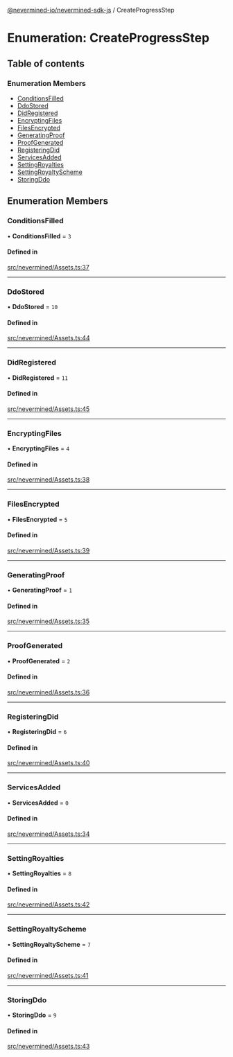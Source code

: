 [@nevermined-io/nevermined-sdk-js](../code-reference.md) / CreateProgressStep

# Enumeration: CreateProgressStep

## Table of contents

### Enumeration Members

- [ConditionsFilled](CreateProgressStep.md#conditionsfilled)
- [DdoStored](CreateProgressStep.md#ddostored)
- [DidRegistered](CreateProgressStep.md#didregistered)
- [EncryptingFiles](CreateProgressStep.md#encryptingfiles)
- [FilesEncrypted](CreateProgressStep.md#filesencrypted)
- [GeneratingProof](CreateProgressStep.md#generatingproof)
- [ProofGenerated](CreateProgressStep.md#proofgenerated)
- [RegisteringDid](CreateProgressStep.md#registeringdid)
- [ServicesAdded](CreateProgressStep.md#servicesadded)
- [SettingRoyalties](CreateProgressStep.md#settingroyalties)
- [SettingRoyaltyScheme](CreateProgressStep.md#settingroyaltyscheme)
- [StoringDdo](CreateProgressStep.md#storingddo)

## Enumeration Members

### ConditionsFilled

• **ConditionsFilled** = ``3``

#### Defined in

[src/nevermined/Assets.ts:37](https://github.com/nevermined-io/sdk-js/blob/eda22b6/src/nevermined/Assets.ts#L37)

___

### DdoStored

• **DdoStored** = ``10``

#### Defined in

[src/nevermined/Assets.ts:44](https://github.com/nevermined-io/sdk-js/blob/eda22b6/src/nevermined/Assets.ts#L44)

___

### DidRegistered

• **DidRegistered** = ``11``

#### Defined in

[src/nevermined/Assets.ts:45](https://github.com/nevermined-io/sdk-js/blob/eda22b6/src/nevermined/Assets.ts#L45)

___

### EncryptingFiles

• **EncryptingFiles** = ``4``

#### Defined in

[src/nevermined/Assets.ts:38](https://github.com/nevermined-io/sdk-js/blob/eda22b6/src/nevermined/Assets.ts#L38)

___

### FilesEncrypted

• **FilesEncrypted** = ``5``

#### Defined in

[src/nevermined/Assets.ts:39](https://github.com/nevermined-io/sdk-js/blob/eda22b6/src/nevermined/Assets.ts#L39)

___

### GeneratingProof

• **GeneratingProof** = ``1``

#### Defined in

[src/nevermined/Assets.ts:35](https://github.com/nevermined-io/sdk-js/blob/eda22b6/src/nevermined/Assets.ts#L35)

___

### ProofGenerated

• **ProofGenerated** = ``2``

#### Defined in

[src/nevermined/Assets.ts:36](https://github.com/nevermined-io/sdk-js/blob/eda22b6/src/nevermined/Assets.ts#L36)

___

### RegisteringDid

• **RegisteringDid** = ``6``

#### Defined in

[src/nevermined/Assets.ts:40](https://github.com/nevermined-io/sdk-js/blob/eda22b6/src/nevermined/Assets.ts#L40)

___

### ServicesAdded

• **ServicesAdded** = ``0``

#### Defined in

[src/nevermined/Assets.ts:34](https://github.com/nevermined-io/sdk-js/blob/eda22b6/src/nevermined/Assets.ts#L34)

___

### SettingRoyalties

• **SettingRoyalties** = ``8``

#### Defined in

[src/nevermined/Assets.ts:42](https://github.com/nevermined-io/sdk-js/blob/eda22b6/src/nevermined/Assets.ts#L42)

___

### SettingRoyaltyScheme

• **SettingRoyaltyScheme** = ``7``

#### Defined in

[src/nevermined/Assets.ts:41](https://github.com/nevermined-io/sdk-js/blob/eda22b6/src/nevermined/Assets.ts#L41)

___

### StoringDdo

• **StoringDdo** = ``9``

#### Defined in

[src/nevermined/Assets.ts:43](https://github.com/nevermined-io/sdk-js/blob/eda22b6/src/nevermined/Assets.ts#L43)
